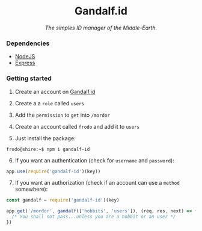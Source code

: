 <h1 align="center"> Gandalf.id </h1>
<p align="center"><i>The simples ID manager of the Middle-Earth.</i></p>

<h3> Dependencies</h3>

- [NodeJS](https://nodejs.org/)
- [Express](https://expressjs.com/)

<h3> Getting started </h3>

1. Create an account on [Gandalf.id](https://gandalf.id/new)

2. Create a a `role` called `users`

3. Add the `permission` to `get` into `/mordor`

4. Create an account called `frodo` and add it to `users`

5. Just install the package:

```console
frodo@shire:~$ npm i gandalf-id
```
6. If you want an authentication (check for `username` and `password`):
```javascript
app.use(require('gandalf-id')(key))
```

7. If you want an authorization (check if an account can use a `method` somewhere):
    
```javascript
const gandalf = require('gandalf-id')(key)

app.get('/mordor', gandalf(['hobbits', 'users']), (req, res, next) => {
  /* You shall not pass...unless you are a hobbit or an user */
})
```
